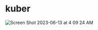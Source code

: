 # kuber
![Screen Shot 2023-06-13 at 4 09 24 AM](https://github.com/Abdugafur111/kuber/assets/64993553/0717bdfc-c3e8-4f4f-afd3-9e34d9e55951)
